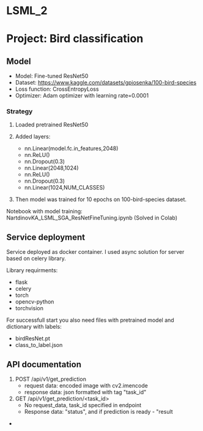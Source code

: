 # LSML_2

# Project: Bird classification

## Model
- Model: Fine-tuned ResNet50
- Dataset: https://www.kaggle.com/datasets/gpiosenka/100-bird-species
- Loss function: CrossEntropyLoss
- Optimizer: Adam optimizer with learning rate=0.0001

### Strategy
1. Loaded pretrained ResNet50
2. Added layers:
    - nn.Linear(model.fc.in_features,2048)
    - nn.ReLU()
    - nn.Dropout(0.3)
    - nn.Linear(2048,1024)
    - nn.ReLU()
    - nn.Dropout(0.3)
    - nn.Linear(1024,NUM_CLASSES)
 
3. Then model was trained for 10 epochs on 100-bird-species dataset.


Notebook with model training:  NartdinovKA_LSML_SGA_ResNetFineTuning.ipynb (Solved in Colab)

## Service deployment

Service deployed as docker container.
I used async solution for server based on celery library.


Library requirments: 
- flask
- celery
- torch
- opencv-python
- torchvision

For successfull start you also need files with pretrained model and dictionary with labels:
- birdResNet.pt
- class_to_label.json
                        
## API documentation

1. POST /api/v1/get_prediction
    - request data: encoded image with cv2.imencode
    - response data: json formatted with tag "task_id"
2. GET /api/v1/get_prediction/<task_id>
    - No request_data, task_id specified in endpoint
    - Response data: "status", and if prediction is ready - "result
- 
